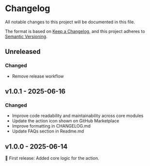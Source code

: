# Changelog

All notable changes to this project will be documented in this file.

The format is based on [Keep a Changelog](https://keepachangelog.com/en/1.1.0/),
and this project adheres to [Semantic Versioning](https://semver.org/spec/v2.0.0.html).

## Unreleased

### Changed

- Remove release workflow

## v1.0.1 - 2025-06-16

### Changed

- Improve code readability and maintainability across core modules
- Update the action icon shown on GitHub Marketplace
- Improve formatting in CHANGELOG.md
- Update FAQs section in Readme.md

## v1.0.0 - 2025-06-14

🚀 First release: Added core logic for the action.


